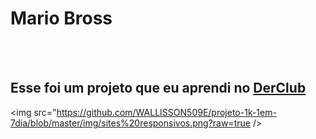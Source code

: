 <h1>Mario Bross</h1>
<br>
<br>
<h2>Esse foi um projeto que eu aprendi no <a href="http://rodolfomori.com.br/devclub">DerClub</a></h2>

<img src="https://github.com/WALLISSON509E/projeto-1k-1em-7dia/blob/master/img/sites%20responsivos.png?raw=true />
